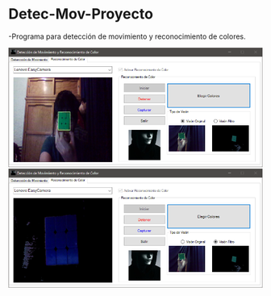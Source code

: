 # Detec-Mov-Proyecto
-Programa para detección de movimiento y reconocimiento de colores.

![Vista 1](https://github.com/AlfredoCU/Detec-Mov-Proyecto/blob/master/Interfaz/1.png)
![Vista 2](https://github.com/AlfredoCU/Detec-Mov-Proyecto/blob/master/Interfaz/2.png)
